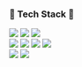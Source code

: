 <div>
<h3>🎇 Tech Stack 🎇</h3>
  <img src="https://img.shields.io/badge/SpringBoot-6DB33F?style=plastic&logo=Springboot&logoColor=white">
  <img src="https://img.shields.io/badge/Java-007396?style=plastic&logo=java&logoColor=white">
  <img src="https://img.shields.io/badge/MySQL-4479A1?style=plastic&logo=mysql&logoColor=white">
  <br>
  <img src="https://img.shields.io/badge/JPA-6DB33F?style=plastic&logo=JPA&logoColor=white">
  <img src="https://img.shields.io/badge/QueryDSL-0769AD?style=plastic&logo=QueryDSL&logoColor=white">
  <img src="https://img.shields.io/badge/Git-F05032?style=plastic&logo=git&logoColor=white">
  <img src="https://img.shields.io/badge/GitHub-181717?style=plastic&logo=github&logoColor=white">
  <br>
  <img src="https://img.shields.io/badge/Docker-2496ED?style=plastic&logo=docker&logoColor=white">
  <img src="https://img.shields.io/badge/k8s-326CE5?style=plastic&logo=kubernetes&logoColor=white">
</div>
